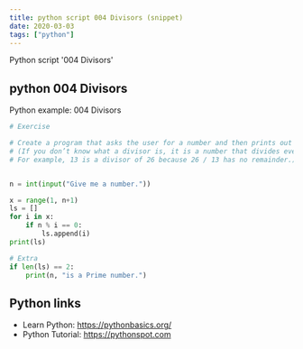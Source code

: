 ```yaml
---
title: python script 004 Divisors (snippet)
date: 2020-03-03
tags: ["python"]
---
```

Python script '004 Divisors'


## python 004 Divisors

Python example: 004 Divisors

```python
# Exercise

# Create a program that asks the user for a number and then prints out a list of all the divisors of that number.
# (If you don’t know what a divisor is, it is a number that divides evenly into another number.
# For example, 13 is a divisor of 26 because 26 / 13 has no remainder.)


n = int(input("Give me a number."))

x = range(1, n+1)
ls = []
for i in x:
    if n % i == 0:
        ls.append(i)
print(ls)

# Extra
if len(ls) == 2:
    print(n, "is a Prime number.")


```

## Python links

- Learn Python: https://pythonbasics.org/
- Python Tutorial: https://pythonspot.com
